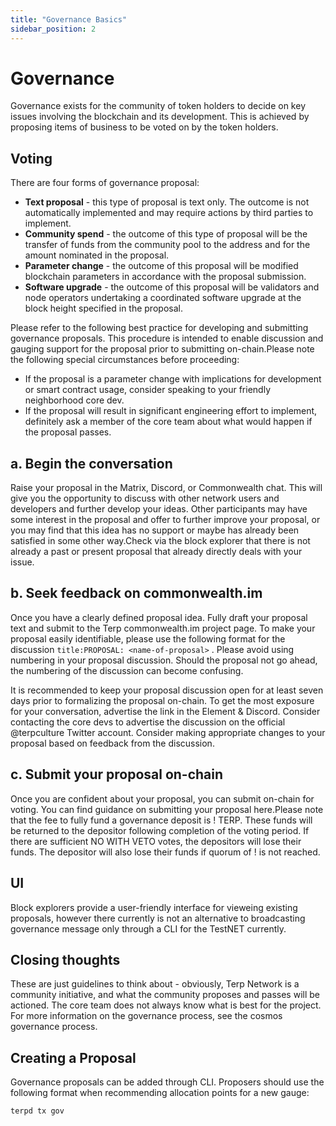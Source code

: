```yaml
---
title: "Governance Basics"
sidebar_position: 2
---
```

# Governance
Governance exists for the community of token holders to decide on key issues involving the blockchain and its development. This is achieved by proposing items of business to be voted on by the token holders.
## Voting

There are four forms of governance proposal:
- **Text proposal** - this type of proposal is text only. The outcome is not automatically implemented and may require actions by third parties to implement.
- **Community spend** - the outcome of this type of proposal will be the transfer of funds from the community pool to the address and for the amount nominated in the proposal.
- **Parameter change** - the outcome of this proposal will be modified blockchain parameters in accordance with the proposal submission.
- **Software upgrade** - the outcome of this proposal will be validators and node operators undertaking a coordinated software upgrade at the block height specified in the proposal.

Please refer to the following best practice for developing and submitting governance proposals. This procedure is intended to enable discussion and gauging support for the proposal prior to submitting on-chain.Please note the following special circumstances before proceeding:
- If the proposal is a parameter change with implications for development or smart contract usage, consider speaking to your friendly neighborhood core dev.
- If the proposal will result in significant engineering effort to implement, definitely ask a member of the core team about what would happen if the proposal passes. 

## a. Begin the conversation 
Raise your proposal in the Matrix, Discord, or Commonwealth chat. This will give you the opportunity to discuss with other network users and developers and further develop your ideas. Other participants may have some interest in the proposal and offer to further improve your proposal, or you may find that this idea has no support or maybe has already been satisfied in some other way.Check via the block explorer that there is not already a past or present proposal that already directly deals with your issue.

## b. Seek feedback on commonwealth.im
Once you have a clearly defined proposal idea. Fully draft your proposal text and submit to the Terp commonwealth.im project page. To make your proposal easily identifiable, please use the following format for the discussion    `title:PROPOSAL: <name-of-proposal>` . Please avoid using numbering in your proposal discussion. Should the proposal not go ahead, the numbering of the discussion can become confusing.

It is recommended to keep your proposal discussion open for at least seven days prior to formalizing the proposal on-chain. To get the most exposure for your conversation, advertise the link in the Element & Discord.  Consider contacting the core devs to advertise the discussion on the official @terpculture Twitter account. Consider making appropriate changes to your proposal based on feedback from the discussion.

## c. Submit your proposal on-chain
Once you are confident about your proposal, you can submit on-chain for voting. You can find guidance on submitting your proposal here.Please note that the fee to fully fund a governance deposit is ! TERP. These funds will be returned to the depositor following completion of the voting period. If there are sufficient NO WITH VETO votes, the depositors will lose their funds. The depositor will also lose their funds if quorum of ! is not reached.
## UI 
Block explorers provide a user-friendly interface for vieweing existing proposals, however there currently is not an alternative to broadcasting governance message only through a CLI for the TestNET currently.

## Closing thoughts
These are just guidelines to think about - obviously, Terp Network is a community initiative, and what the community proposes and passes will be actioned. The core team does not always know what is best for the project. For more information on the governance process, see the cosmos governance process.
## Creating a Proposal

Governance proposals can be added through CLI.
Proposers should use the following format when recommending allocation points for a new gauge:

```bash
terpd tx gov 
```